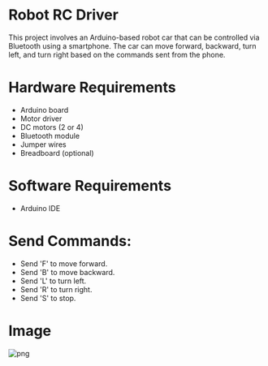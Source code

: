 # Robot RC Driver

This project involves an Arduino-based robot car that can be controlled via Bluetooth using a smartphone. The car can move forward, backward, turn left, and turn right based on the commands sent from the phone.

# Hardware Requirements
- Arduino board
- Motor driver
- DC motors (2 or 4)
- Bluetooth module
- Jumper wires
- Breadboard (optional)
# Software Requirements
- Arduino IDE
# Send Commands:
- Send 'F' to move forward.
- Send 'B' to move backward.
- Send 'L' to turn left.
- Send 'R' to turn right.
- Send 'S' to stop.
# Image
 ![png](https://github.com/AleyMohammed/Robot-RC-Driver/assets/169003159/9c81719e-1109-4267-ad44-d5d8329d99ad)

